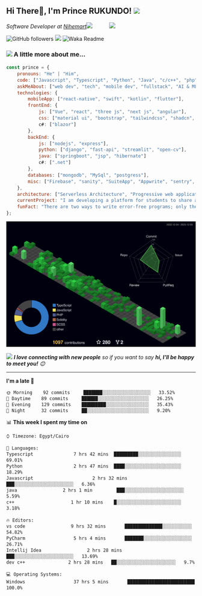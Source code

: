 <h2>Hi There👋, I'm Prince RUKUNDO! <img src="https://media.giphy.com/media/12oufCB0MyZ1Go/giphy.gif" width="50"></h2>
<img align='right' src="https://media.giphy.com/media/M9gbBd9nbDrOTu1Mqx/giphy.gif" width="230">
<p><em>Software Developer at <a href="https://nihemart.rw">Nihemart</a><img src="https://media.giphy.com/media/WUlplcMpOCEmTGBtBW/giphy.gif" width="30"> 
</em></p>

![GitHub followers](https://img.shields.io/github/followers/rukundo-prince?label=Follow&style=social)
![](https://visitor-badge.glitch.me/badge?page_id=anmol098.anmol098)
![Waka Readme](https://github.com/anmol098/anmol098/workflows/Waka%20Readme/badge.svg)


### <img src="https://media.giphy.com/media/VgCDAzcKvsR6OM0uWg/giphy.gif" width="50"> A little more about me...  

```javascript
const prince = {
    pronouns: "He" | "Him",
    code: ["Javascript", "Typescript", "Python", "Java", "c/c++", "php", "c#"],
    askMeAbout: ["web dev", "tech", "mobile dev", "fullstack", "AI & ML", "Devops", "AR & VR"],
    technologies: {
        mobileApp: ["react-native", "swift", "kotlin", "flutter"],
        frontEnd: {
            js: ["Vue", "react", "three js", "next js", "angular"],
            css: ["material ui", "bootstrap", "tailwindcss", "shadcn", "chakra ui", "daisy ui", "scss"]
            c#: ["blazor"]
        },
        backEnd: {
            js: ["nodejs", "express"],
            python: ["django", "fast-api", "streamlit", "open-cv"],
            java: ["springboot", "jsp", "hibernate"]
            c#: [".net"]
        },
        databases: ["mongodb", "MySql", "postgress"],
        misc: ["Firebase", "sanity", "SuiteApp", "Appwrite", "sentry", "clerk", "upstash", "arcjet"]
    },
    architecture: ["Serverless Architecture", "Progressive web applications", "Single page applications"],
    currentProject: "I am developing a platform for students to share and showcase their projects and promote collaboration
    funFact: "There are two ways to write error-free programs; only the third one works"
};
```

<img src="./profile-3d-contrib/profile-night-green.svg"/>

<img src="https://media.giphy.com/media/LnQjpWaON8nhr21vNW/giphy.gif" width="60"> <em><b>I love connecting with new people</b> so if you want to say <b>hi, I'll be happy to meet you!</b> 😊</em>

---
<!--START_SECTION:waka-->
**I'm a late 🐤** 

```text
🌞 Morning    92 commits     ███████░░░░░░░░░░░░░░░░░░   33.52% 
🌆 Daytime    89 commits     ██████░░░░░░░░░░░░░░░░░░░   26.25% 
🌃 Evening    129 commits    █████████░░░░░░░░░░░░░░░░   35.43% 
🌙 Night      32 commits     ██░░░░░░░░░░░░░░░░░░░░░░░   9.20%

```


📊 **This week I spent my time on** 

```text
⌚︎ Timezone: Egypt/Cairo

💬 Languages: 
Typescript               7 hrs 42 mins  █████████░░░░░░░░░░░░░░░░   69.01% 
Python                   2 hrs 47 mins  ████░░░░░░░░░░░░░░░░░░░░░   18.29% 
Javascript                      2 hrs 32 mins  ███░░░░░░░░░░░░░░░░░░░░░░   6.36% 
java                 2 hrs 1 min         ███░░░░░░░░░░░░░░░░░░░░░░   5.59% 
c++                     1 hr 10 mins    █░░░░░░░░░░░░░░░░░░░░░░░░   3.18%

🔥 Editors: 
vs code                 9 hrs 32 mins       ██████████████░░░░░░░░░░░   54.82% 
PyCharm                  5 hrs 4 mins       ███████░░░░░░░░░░░░░░░░░░   26.71% 
Intellij Idea                 2 hrs 28 mins       ███░░░░░░░░░░░░░░░░░░░░░░   13.69%
dev c++                2 hrs 28 mins   ██░░░░░░░░░░░░░░░░░░░░░░   9.7%

💻 Operating Systems: 
Windows                  37 hrs 5 mins       █████████████████████████   100.0%

```
<!--END_SECTION:waka-->

